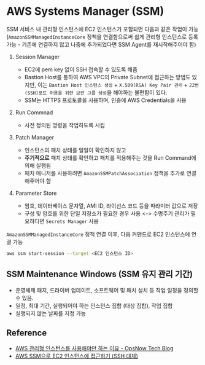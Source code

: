 # AWS Systems Manager (SSM)

SSM 서비스 내 관리형 인스턴스에 EC2 인스턴스가 포함되면 다음과 같은 작업이 가능 (`AmazonSSMManagedInstanceCore` 정책을 연결함으로써 쉽게 관리형 인스턴스로 등록 가능 - 기존에 연결하지 않고 나중에 추가되었다면 SSM Agent를 재시작해주어야 함)

1. Session Manager
   - EC2에 pem key 없이 SSH 접속할 수 있도록 해줌
   - Bastion Host를 통하여 AWS VPC의 Private Subnet에 접근하는 방법도 있지만, 이는 `Bastion Host 인스턴스 생성` + `X.509(RSA) Key Pair 관리` + `22번 (SSH)포트 허용을 위한 보안 그룹 생성`을 해야하는 불편함이 있다.
   - SSM는 HTTPS 프로토콜을 사용하며, 인증에 AWS Credentials을 사용
2. Run Commnad
   - 사전 정의된 명령을 작업하도록 시킴
3. Patch Manager

   - 인스턴스의 패치 상태를 일일이 확인하지 않고
   - **주기적으로** 패치 상태를 확인하고 패치를 적용해주는 것을 Run Command에 의해 실행됨
   - 패치 매니저를 사용하려면 `AmazonSSMPatchAssociation` 정책을 추가로 연결해주어야 함

4. Parameter Store
   - 암호, 데이터베이스 문자열, AMI ID, 라이선스 코드 등을 파라미터 값으로 저장
   - 구성 및 암호를 위한 단일 저장소가 필요한 경우 사용 <-> 수명주기 관리가 필요하다면 `Secrets Manager` 사용

`AmazonSSMManagedInstanceCore` 정책 연결 이후, 다음 커맨드로 EC2 인스턴스에 연결 가능

```sh
aws ssm start-session --target <EC2 인스턴스 ID>
```

## SSM Maintenance Windows (SSM 유지 관리 기간)

- 운영체제 패지, 드라이버 업데이트, 소프트웨어 및 패치 설치 등 작업 일정을 정의할 수 있음.
- 일정, 최대 기간, 실행되어야 하는 인스턴스 집합 (대상 집합), 작업 집합
- 실행되지 않는 날짜를 지정 가능

## Reference

- [AWS 관리형 인스턴스를 사용해야만 하는 이유 - OpsNow Tech Blog](https://blog.opsnow.com/23)
- [AWS SSM으로 EC2 인스턴스에 접근하기 (SSH 대체)](https://musma.github.io/2019/11/29/about-aws-ssm.html)
